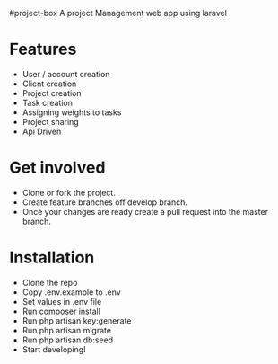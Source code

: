 #project-box 
A project Management web app using laravel 

# Features
  - User / account creation
  - Client creation
  - Project creation
  - Task creation 
  - Assigning weights to tasks
  - Project sharing
  - Api Driven

# Get involved
  - Clone or fork the project. 
  - Create feature branches off develop branch.
  - Once your changes are ready create a pull request into the master branch.
   
# Installation
 - Clone the repo
 - Copy .env.example to .env
 - Set values in .env file
 - Run composer install
 - Run php artisan key:generate
 - Run php artisan migrate
 - Run php artisan db:seed
 - Start developing!

